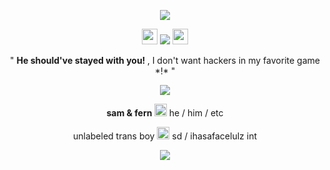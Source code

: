 <p align= "center"> <img src= "https://64.media.tumblr.com/b921c466430f7aa6f4509d516769f345/d083df8da3513e0a-84/s400x600/f9c596165dcf07ca4a9c6d2615a7bc454f22f840.pnj">
<p align= "center"> <img src= "https://64.media.tumblr.com/50cd879a5496ad2d7e4d8dc92b36fe51/3a5542008d628869-45/s250x400/a86034caa3c2e6872e4786c2d0033ed6618dbf00.pnj" width= 25> <img src="https://komarev.com/ghpvc/?username=FILTH-CO&color=red&label=robots"> <img src= "https://64.media.tumblr.com/50cd879a5496ad2d7e4d8dc92b36fe51/3a5542008d628869-45/s250x400/a86034caa3c2e6872e4786c2d0033ed6618dbf00.pnj" width= 25> </p>

<p align= "center"> " <b> He should've stayed with you! </b>, I don't want hackers in my favorite game *!* "

<p align= "center"> <img src=![image](https://github.com/user-attachments/assets/b4fb3dc9-8398-4f96-a25a-998f4d226686)"> </p>

<p align= "center"> <b> sam & fern </b> <img src= "https://64.media.tumblr.com/c4677cd2739662e650b9b54a730631d1/254aa231130777ad-e0/s75x75_c1/f7a44f69a1b486ba91f64b1c4681bd195e89a09b.gif" width= 20> he / him / etc </p>
<p align= "center"> unlabeled trans boy <img src= "https://64.media.tumblr.com/95479d13d3ece4df8be483af0e2c66a4/254aa231130777ad-75/s75x75_c1/98f469d1fae6c2987127196cb5f5ef56d910be32.gif" width= 20> sd / ihasafacelulz int </p>
<p align= "center"> <img src= https://64.media.tumblr.com/b8c2e2f9523e706a3c27656fc182d23c/d083df8da3513e0a-e5/s400x600/241ac9281ad05dca4eff8d31aa575e2d9eedafa9.pnj">
